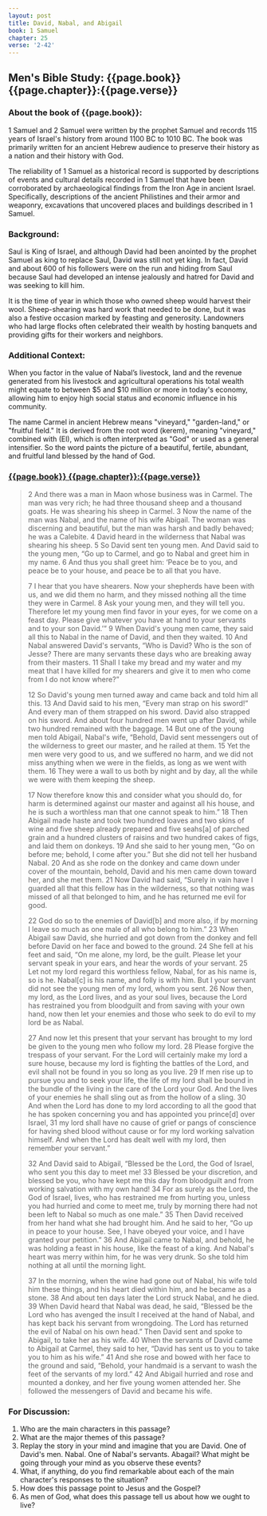 ```yaml
---
layout: post
title: David, Nabal, and Abigail
book: 1 Samuel
chapter: 25
verse: '2-42'
---
```

## Men's Bible Study: {{page.book}} {{page.chapter}}:{{page.verse}}

### About the book of {{page.book}}:
1 Samuel and 2 Samuel were written by the prophet Samuel and records 115 years of Israel's
history from around 1100 BC to 1010 BC. The book was primarily written for an ancient Hebrew
audience to preserve their history as a nation and their history with God.

The reliability of 1 Samuel as a historical record is supported by descriptions of
events and cultural details recorded in 1 Samuel that have been corroborated by 
archaeological findings from the Iron Age in ancient Israel. Specifically, descriptions
of the ancient Philistines and their armor and weaponry, excavations that uncovered places
and buildings described in 1 Samuel.


### Background:
Saul is King of Israel, and although David had been anointed by the prophet Samuel
as king to replace Saul, David was still not yet king. In fact, David and about 600 of
his followers were on the run and hiding from Saul because Saul had developed an intense
jealously and hatred for David and was seeking to kill him.

It is the time of year in which those who owned sheep would harvest their wool. 
Sheep-shearing was hard work that needed to be done, but it was also a festive 
occasion marked by feasting and generosity. Landowners who had large
flocks often celebrated their wealth by hosting banquets and providing gifts 
for their workers and neighbors.

### Additional Context:
When you factor in the value of Nabal’s livestock, land and the revenue generated from his livestock and agricultural operations
his total wealth might equate to between $5 and $10 million or more in today's economy, allowing 
him to enjoy high social status and economic influence in his community.

The name Carmel in ancient Hebrew means "vineyard," "garden-land," or "fruitful field." 
It is derived from the root word (kerem), meaning "vineyard," 
combined with (El), which is often interpreted as "God" or used as a general intensifier.
So the word paints the picture of a beautiful, fertile, abundant, and fruitful land blessed by the hand of God.

### [{{page.book}} {{page.chapter}}:{{page.verse}}](https://www.biblegateway.com/passage/?search={{page.book}}+{{page.chapter}}%3A{{page.verse}}&version=ESV)

> 2 And there was a man in Maon whose business was in Carmel. The man was very rich; he had three thousand sheep and a thousand goats. He was shearing his sheep in Carmel. 3 Now the name of the man was Nabal, and the name of his wife Abigail. The woman was discerning and beautiful, but the man was harsh and badly behaved; he was a Calebite. 4 David heard in the wilderness that Nabal was shearing his sheep. 5 So David sent ten young men. And David said to the young men, “Go up to Carmel, and go to Nabal and greet him in my name. 6 And thus you shall greet him: ‘Peace be to you, and peace be to your house, and peace be to all that you have. 
> 
> 7 I hear that you have shearers. Now your shepherds have been with us, and we did them no harm, and they missed nothing all the time they were in Carmel. 8 Ask your young men, and they will tell you. Therefore let my young men find favor in your eyes, for we come on a feast day. Please give whatever you have at hand to your servants and to your son David.’” 9 When David's young men came, they said all this to Nabal in the name of David, and then they waited. 10 And Nabal answered David's servants, “Who is David? Who is the son of Jesse? There are many servants these days who are breaking away from their masters. 11 Shall I take my bread and my water and my meat that I have killed for my shearers and give it to men who come from I do not know where?” 
> 
> 12 So David's young men turned away and came back and told him all this. 13 And David said to his men, “Every man strap on his sword!” And every man of them strapped on his sword. David also strapped on his sword. And about four hundred men went up after David, while two hundred remained with the baggage. 14 But one of the young men told Abigail, Nabal's wife, “Behold, David sent messengers out of the wilderness to greet our master, and he railed at them. 15 Yet the men were very good to us, and we suffered no harm, and we did not miss anything when we were in the fields, as long as we went with them. 16 They were a wall to us both by night and by day, all the while we were with them keeping the sheep. 
> 
> 17 Now therefore know this and consider what you should do, for harm is determined against our master and against all his house, and he is such a worthless man that one cannot speak to him.” 18 Then Abigail made haste and took two hundred loaves and two skins of wine and five sheep already prepared and five seahs[a] of parched grain and a hundred clusters of raisins and two hundred cakes of figs, and laid them on donkeys. 19 And she said to her young men, “Go on before me; behold, I come after you.” But she did not tell her husband Nabal. 20 And as she rode on the donkey and came down under cover of the mountain, behold, David and his men came down toward her, and she met them. 21 Now David had said, “Surely in vain have I guarded all that this fellow has in the wilderness, so that nothing was missed of all that belonged to him, and he has returned me evil for good. 
> 
> 22 God do so to the enemies of David[b] and more also, if by morning I leave so much as one male of all who belong to him.” 23 When Abigail saw David, she hurried and got down from the donkey and fell before David on her face and bowed to the ground. 24 She fell at his feet and said, “On me alone, my lord, be the guilt. Please let your servant speak in your ears, and hear the words of your servant. 25 Let not my lord regard this worthless fellow, Nabal, for as his name is, so is he. Nabal[c] is his name, and folly is with him. But I your servant did not see the young men of my lord, whom you sent. 26 Now then, my lord, as the Lord lives, and as your soul lives, because the Lord has restrained you from bloodguilt and from saving with your own hand, now then let your enemies and those who seek to do evil to my lord be as Nabal. 
> 
> 27 And now let this present that your servant has brought to my lord be given to the young men who follow my lord. 28 Please forgive the trespass of your servant. For the Lord will certainly make my lord a sure house, because my lord is fighting the battles of the Lord, and evil shall not be found in you so long as you live. 29 If men rise up to pursue you and to seek your life, the life of my lord shall be bound in the bundle of the living in the care of the Lord your God. And the lives of your enemies he shall sling out as from the hollow of a sling. 30 And when the Lord has done to my lord according to all the good that he has spoken concerning you and has appointed you prince[d] over Israel, 31 my lord shall have no cause of grief or pangs of conscience for having shed blood without cause or for my lord working salvation himself. And when the Lord has dealt well with my lord, then remember your servant.”
> 
>32 And David said to Abigail, “Blessed be the Lord, the God of Israel, who sent you this day to meet me! 33 Blessed be your discretion, and blessed be you, who have kept me this day from bloodguilt and from working salvation with my own hand! 34 For as surely as the Lord, the God of Israel, lives, who has restrained me from hurting you, unless you had hurried and come to meet me, truly by morning there had not been left to Nabal so much as one male.” 35 Then David received from her hand what she had brought him. And he said to her, “Go up in peace to your house. See, I have obeyed your voice, and I have granted your petition.” 36 And Abigail came to Nabal, and behold, he was holding a feast in his house, like the feast of a king. And Nabal's heart was merry within him, for he was very drunk. So she told him nothing at all until the morning light. 
> 
> 37 In the morning, when the wine had gone out of Nabal, his wife told him these things, and his heart died within him, and he became as a stone. 38 And about ten days later the Lord struck Nabal, and he died. 39 When David heard that Nabal was dead, he said, “Blessed be the Lord who has avenged the insult I received at the hand of Nabal, and has kept back his servant from wrongdoing. The Lord has returned the evil of Nabal on his own head.” Then David sent and spoke to Abigail, to take her as his wife. 40 When the servants of David came to Abigail at Carmel, they said to her, “David has sent us to you to take you to him as his wife.” 41 And she rose and bowed with her face to the ground and said, “Behold, your handmaid is a servant to wash the feet of the servants of my lord.” 42 And Abigail hurried and rose and mounted a donkey, and her five young women attended her. She followed the messengers of David and became his wife.


### For Discussion:
1. Who are the main characters in this passage?
2. What are the major themes of this passage?
3. Replay the story in your mind and imagine that you are David. One of David's men. Nabal. One of Nabal's servants. Abagail? 
What might be going through your mind as you observe these events?
4. What, if anything, do you find remarkable about each of the main character's responses to the situation?
5. How does this passage point to Jesus and the Gospel?
6. As men of God, what does this passage tell us about how we ought to live?
